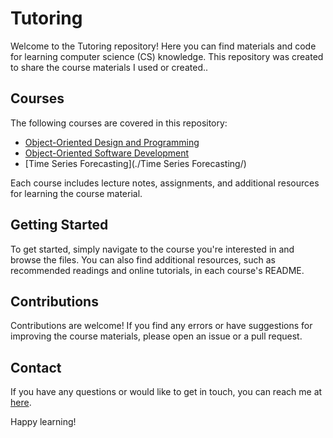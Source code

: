 # Tutoring

Welcome to the Tutoring repository! Here you can find materials and code for learning computer science (CS) knowledge. This repository was created to share the course materials I used or created..

## Courses

The following courses are covered in this repository:

- [Object-Oriented Design and Programming](./Object-Oriented%20Design%20and%20Programming/)
- [Object-Oriented Software Development](./Object-Oriented%20Software%20Development/)
- [Time Series Forecasting](./Time Series Forecasting/)

Each course includes lecture notes, assignments, and additional resources for learning the course material. 

## Getting Started

To get started, simply navigate to the course you're interested in and browse the files. You can also find additional resources, such as recommended readings and online tutorials, in each course's README.

## Contributions

Contributions are welcome! If you find any errors or have suggestions for improving the course materials, please open an issue or a pull request. 

## Contact

If you have any questions or would like to get in touch, you can reach me at [here](jazz14jazz@gmail.com). 

Happy learning!